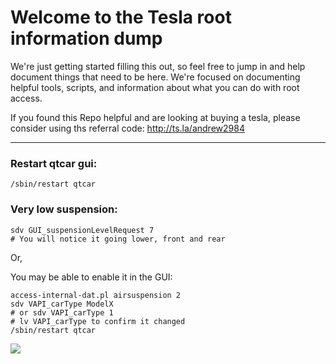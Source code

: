 # Welcome to the Tesla root information dump

We're just getting started filling this out, so feel free to jump in and help document things that need to be here. We're focused on documenting helpful tools, scripts, and information about what you can do with root access. 

If you found this Repo helpful and are looking at buying a tesla, please consider using ths referral code: http://ts.la/andrew2984

---

### Restart qtcar gui:

`/sbin/restart qtcar`

### Very low suspension:

```
sdv GUI_suspensionLevelRequest 7
# You will notice it going lower, front and rear
```

Or, 

You may be able to enable it in the GUI:

```
access-internal-dat.pl airsuspension 2
sdv VAPI_carType ModelX
# or sdv VAPI_carType 1
# lv VAPI_carType to confirm it changed
/sbin/restart qtcar
```

![](https://www.teslarati.com/wp-content/uploads/2015/09/Model-X-Firmware-7-Suspension.jpg)

